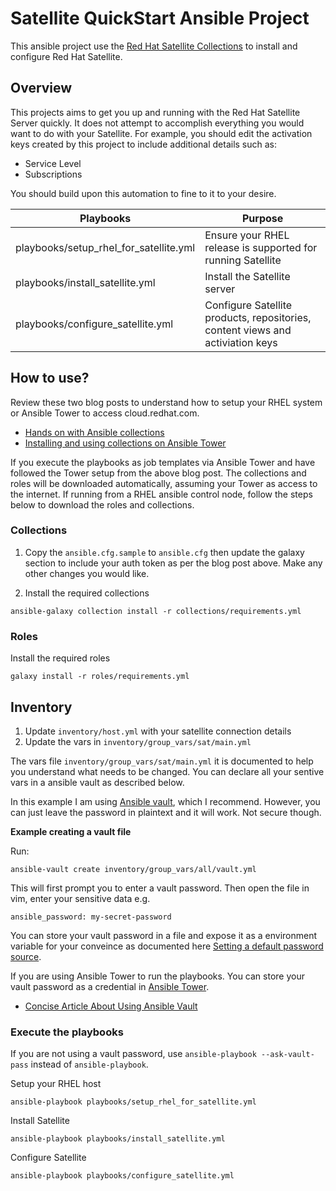 # Satellite QuickStart Ansible Project
This ansible project use the [Red Hat Satellite Collections](https://cloud.redhat.com/ansible/automation-hub/repo/published/redhat/satellite) to install and configure Red Hat Satellite.

## Overview
This projects aims to get you up and running with the Red Hat Satellite Server quickly. It does not attempt to accomplish everything you would want to do with your Satellite. For example, you should edit the activation keys created by this project to include additional details such as:
- Service Level
- Subscriptions

You should build upon this automation to fine to it to your desire.

|  Playbooks | Purpose |
| --- | --- |
|  playbooks/setup_rhel_for_satellite.yml | Ensure your RHEL release is supported for running Satellite |
|  playbooks/install_satellite.yml | Install the Satellite server |
|  playbooks/configure_satellite.yml | Configure Satellite products, repositories, content views and activiation keys |

## How to use?
Review these two blog posts to understand how to setup your RHEL system or Ansible Tower to access cloud.redhat.com.
- [Hands on with Ansible collections](https://www.ansible.com/blog/hands-on-with-ansible-collections)
- [Installing and using collections on Ansible Tower](https://www.ansible.com/blog/installing-and-using-collections-on-ansible-tower)

If you execute the playbooks as job templates via Ansible Tower and have followed the Tower setup from the above blog post. The collections and roles will be downloaded automatically, assuming your Tower as access to the internet. If running from a RHEL ansible control node, follow the steps below to download the roles and collections.

### Collections
1. Copy the `ansible.cfg.sample` to `ansible.cfg` then update the galaxy section to include your auth token as per the blog post above. Make any other changes you would like.

2. Install the required collections
```
ansible-galaxy collection install -r collections/requirements.yml
```

### Roles
Install the required roles
```
galaxy install -r roles/requirements.yml
```

## Inventory
1. Update `inventory/host.yml` with your satellite connection details
2. Update the vars in `inventory/group_vars/sat/main.yml`

The vars file `inventory/group_vars/sat/main.yml` it is documented to help you understand what needs to be changed. You can declare all your sentive vars in a ansible vault as described below.

In this example I am using [Ansible vault](https://www.tecmint.com/use-ansible-vault-in-playbooks-to-protect-sensitive-data/), which I recommend. However, you can just leave the password in plaintext and it will work. Not secure though.

**Example creating a vault file**

Run:

```
ansible-vault create inventory/group_vars/all/vault.yml
```
This will first prompt you to enter a vault password.
Then open the file in vim, enter your sensitive data e.g.

```
ansible_password: my-secret-password
```

You can store your vault password in a file and expose it as a environment variable for your conveince
as documented here [Setting a default password source](https://docs.ansible.com/ansible/latest/user_guide/vault.html#setting-a-default-password-source).

If you are using Ansible Tower to run the playbooks. You can store your vault password as a credential in [Ansible Tower](https://docs.ansible.com/ansible-tower/latest/html/userguide/credentials.html#vault).

- [Concise Article About Using Ansible Vault](https://dzone.com/articles/managing-secrets-using-ansible-vault-and-tower)

### Execute the playbooks

If you are not using a vault password, use `ansible-playbook --ask-vault-pass` instead of `ansible-playbook`.

Setup your RHEL host
```
ansible-playbook playbooks/setup_rhel_for_satellite.yml
```

Install Satellite
```
ansible-playbook playbooks/install_satellite.yml
```

Configure Satellite
```
ansible-playbook playbooks/configure_satellite.yml
```

